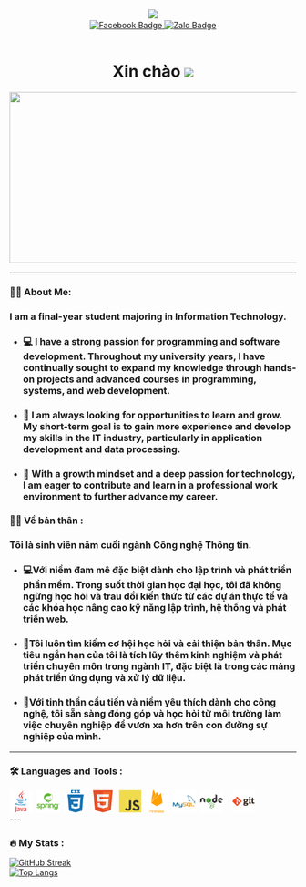 <div id="header" align="center">
  <img src="https://media.giphy.com/media/M9gbBd9nbDrOTu1Mqx/giphy.gif" width="100"/>
  
  <div id="badges">
  <a href="https://www.facebook.com/lythienqui">
    <img src="https://img.shields.io/badge/Facebook-1877F2?style=for-the-badge&logo=facebook&logoColor=white" alt="Facebook Badge"/>
  </a>
  <a href="https://zalo.me/0328934082" target="_blank">
      <img src="https://img.shields.io/badge/Zalo-0099FF?style=for-the-badge&logo=zalo&logoColor=white" alt="Zalo Badge"/>
  </a>
<!--   <a href="your-twitter-URL">
    <img src="https://img.shields.io/badge/Twitter-blue?style=for-the-badge&logo=twitter&logoColor=white" alt="Twitter Badge"/>
  </a> -->
</div>
<img src="https://komarev.com/ghpvc/?username=ThienQui83&style=flat-square&color=blue" alt=""/>
<h1>
  Xin chào
  <img src="https://media.giphy.com/media/hvRJCLFzcasrR4ia7z/giphy.gif" width="30px"/>
</h1>
<div align="center">
  <img src="https://media.giphy.com/media/dWesBcTLavkZuG35MI/giphy.gif" width="600" height="300"/>
</div>
</div>

---
### 👨‍💻 About Me:
### I am a final-year student majoring in Information Technology.
- ### 💻 I have a strong passion for programming and software development. Throughout my university years, I have continually sought to expand my knowledge through hands-on projects and advanced courses in programming, systems, and web development.
- ### 🌱 I am always looking for opportunities to learn and grow. My short-term goal is to gain more experience and develop my skills in the IT industry, particularly in application development and data processing.
- ### 🚀 With a growth mindset and a deep passion for technology, I am eager to contribute and learn in a professional work environment to further advance my career.

### :man_technologist: Về bản thân :
###  Tôi là sinh viên năm cuối ngành Công nghệ Thông tin. 
- ### 💻Với niềm đam mê đặc biệt dành cho lập trình và phát triển phần mềm. Trong suốt thời gian học đại học, tôi đã không ngừng học hỏi và trau dồi kiến thức từ các dự án thực tế và các khóa học nâng cao kỹ năng lập trình, hệ thống và phát triển web.
- ### 🌱Tôi luôn tìm kiếm cơ hội học hỏi và cải thiện bản thân. Mục tiêu ngắn hạn của tôi là tích lũy thêm kinh nghiệm và phát triển chuyên môn trong ngành IT, đặc biệt là trong các mảng phát triển ứng dụng và xử lý dữ liệu.
- ### 🚀Với tinh thần cầu tiến và niềm yêu thích dành cho công nghệ, tôi sẵn sàng đóng góp và học hỏi từ môi trường làm việc chuyên nghiệp để vươn xa hơn trên con đường sự nghiệp của mình.
---

### :hammer_and_wrench: Languages and Tools :
<div>
  <img src="https://github.com/devicons/devicon/blob/master/icons/java/java-original-wordmark.svg" title="Java" alt="Java" width="40" height="40"/>&nbsp;
  <img src="https://github.com/devicons/devicon/blob/master/icons/spring/spring-original-wordmark.svg" title="Spring" alt="Spring" width="40" height="40"/>&nbsp;
  <img src="https://github.com/devicons/devicon/blob/master/icons/css3/css3-plain-wordmark.svg"  title="CSS3" alt="CSS" width="40" height="40"/>&nbsp;
  <img src="https://github.com/devicons/devicon/blob/master/icons/html5/html5-original.svg" title="HTML5" alt="HTML" width="40" height="40"/>&nbsp;
  <img src="https://github.com/devicons/devicon/blob/master/icons/javascript/javascript-original.svg" title="JavaScript" alt="JavaScript" width="40" height="40"/>&nbsp;
  <img src="https://github.com/devicons/devicon/blob/master/icons/firebase/firebase-plain-wordmark.svg" title="Firebase" alt="Firebase" width="40" height="40"/>&nbsp;
  <img src="https://github.com/devicons/devicon/blob/master/icons/mysql/mysql-original-wordmark.svg" title="MySQL"  alt="MySQL" width="40" height="40"/>&nbsp;
  <img src="https://github.com/devicons/devicon/blob/master/icons/nodejs/nodejs-original-wordmark.svg" title="NodeJS" alt="NodeJS" width="40" height="40"/>&nbsp;
  <imheight="40"/>&nbsp;
  <img src="https://github.com/devicons/devicon/blob/master/icons/git/git-original-wordmark.svg" title="Git" **alt="Git" width="40" height="40"/>
</div>
---

### :fire: My Stats :
[![GitHub Streak](http://github-readme-streak-stats.herokuapp.com?user=ThienQui83&theme=dark&background=000000)](https://git.io/streak-stats)  
[![Top Langs](https://github-readme-stats.vercel.app/api/top-langs/?username=ThienQui&layout=compact&theme=vision-friendly-dark)](https://github.com/anuraghazra/github-readme-stats)

  
